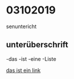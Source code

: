 # 03102019
senuntericht

## unterüberschrift

-das
-ist
-eine
-Liste

[das ist ein link](https://www.htl-braunau.at)

